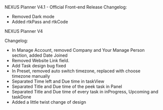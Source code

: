 NEXUS Planner V4.1 - Official Front-end Release
Changelog:
- Removed Dark mode
- Added rtkPass and rtkCode


NEXUS Planner V4

Changelog:
- In Manage Account, removed Company and Your Manage Person section, added Date Joined
- Removed Website Link field.
- Add Task design bug fixed 
- In Preset, removed auto switch timezone, replaced with choose timezone manually
- Separated Time left and Due time in taskView
- Separated Title and Due time of the peek task in Panel
- Separated Title and Due time of every task in inProgress, Upcoming and taskDone
- Added a little twist change of design

